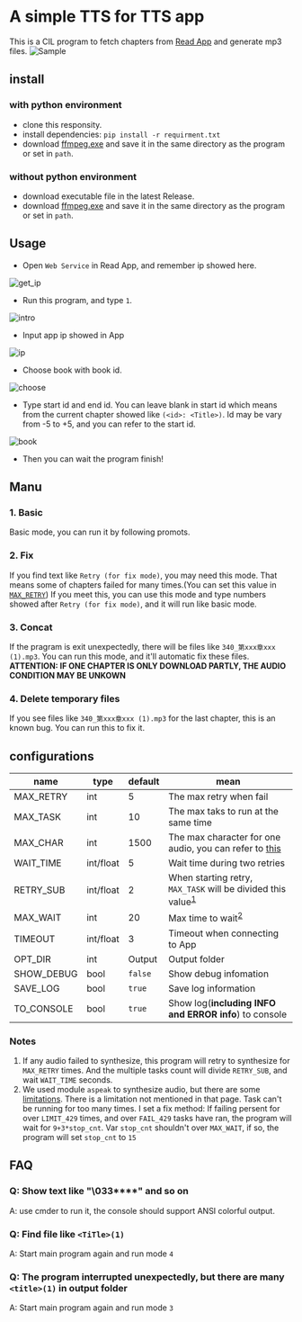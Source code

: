 # A simple TTS for TTS app

This is a CIL program to fetch chapters from [Read App](https://github.com/gedoor/legado) and generate mp3 files.
![Sample](images/intro.png)

## install

### with python environment

- clone this responsity.
- install dependencies: `pip install -r requirment.txt`
- download [ffmpeg.exe](https://www.gyan.dev/ffmpeg/builds/ffmpeg-release-essentials.7z) and save it in the same directory as the program or set in `path`.

### without python environment

- download executable file in the latest Release.
- download [ffmpeg.exe](https://www.gyan.dev/ffmpeg/builds/ffmpeg-release-essentials.7z) and save it in the same directory as the program or set in `path`.

## Usage

- Open `Web Service` in Read App, and remember ip showed here.

![get_ip](images/get_ip.png)

- Run this program, and type `1`.

![intro](images/intro.png)

- Input app ip showed in App

![ip](images/ip.png)

- Choose book with book id.

![choose](images/choose.png)

- Type start id and end id. You can leave blank in start id which means from the current chapter showed like `(<id>: <Title>)`. Id may be vary from -5 to +5, and you can refer to the start id.

![book](images/book.png)

- Then you can wait the program finish!

## Manu

### 1. Basic

Basic mode, you can run it by following promots.

### 2. Fix

If you find text like `Retry (for fix mode)`, you may need this mode. That means some of chapters failed for many times.(You can set this value in [`MAX_RETRY`](#configurations)) If you meet this, you can use this mode and type numbers showed after `Retry (for fix mode)`, and it will run like basic mode.

### 3. Concat

If the pragram is exit unexpectedly, there will be files like `340_第xxx章xxx (1).mp3`. You can run this mode, and it'll automatic fix these files. **ATTENTION: IF ONE CHAPTER IS ONLY DOWNLOAD PARTLY, THE AUDIO CONDITION MAY BE UNKOWN**

### 4. Delete temporary files

If you see files like `340_第xxx章xxx (1).mp3` for the last chapter, this is an known bug. You can run this to fix it.

## configurations

|name|type|default|mean|
|-|-|-|-|
|MAX_RETRY|int|5|The max retry when fail|
|MAX_TASK|int|10|The max taks to run at the same time|
|MAX_CHAR|int|1500|The max character for one audio, you can refer to [this](https://github.com/kxxt/aspeak#limitations)|
|WAIT_TIME|int/float|5|Wait time during two retries|
|RETRY_SUB|int/float|2|When starting retry, `MAX_TASK` will be divided this value<sup>[1](#Notes)</sup>|
|MAX_WAIT|int|20|Max time to wait<sup>[2](#Notes)</sup>|
|TIMEOUT|int/float|3|Timeout when connecting to App|
|OPT_DIR|int|Output|Output folder|
|SHOW_DEBUG|bool|`false`|Show debug infomation|
|SAVE_LOG|bool|`true`|Save log information|
|TO_CONSOLE|bool|`true`|Show log(**including INFO and ERROR info**) to console|

### Notes

1. If any audio failed to synthesize, this program will retry to synthesize for `MAX_RETRY` times. And the multiple tasks count will divide `RETRY_SUB`, and wait `WAIT_TIME` seconds.
2. We used module `aspeak` to synthesize audio, but there are some [limitations](https://github.com/kxxt/aspeak#limitations). There is a limitation not mentioned in that page. Task can't be running for too many times. I set a fix method: If failing persent for over `LIMIT_429` times, and over `FAIL_429` tasks have ran, the program will wait for `9+3*stop_cnt`. Var `stop_cnt` shouldn't over `MAX_WAIT`, if so, the program will set `stop_cnt` to `15`

## FAQ

### Q: Show text like "\033****" and so on

A: use cmder to run it, the console should support ANSI colorful output.

### Q: Find file like `<TiTle>(1)`

A: Start main program again and run mode `4`

### Q: The program interrupted unexpectedly, but there are many `<title>(1)` in output folder

A: Start main program again and run mode `3`
